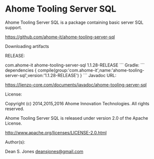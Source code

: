 Ahome Tooling Server SQL
======

Ahome Tooling Server SQL is a package containing basic server SQL support.

https://github.com/ahome-it/ahome-tooling-server-sql

Downloading artifacts

RELEASE:

<dependency>
  <groupId>com.ahome-it</groupId>
  <artifactId>ahome-tooling-server-sql</artifactId>
  <version>1.1.28-RELEASE</version>
</dependency>
```
Gradle:
```
dependencies {
    compile(group:'com.ahome-it',name:'ahome-tooling-server-sql',version:'1.1.28-RELEASE')
}
```
Javadoc URL:

https://lienzo-core.com/documents/javadoc/ahome-tooling-server-sql

License:

Copyright (c) 2014,2015,2016 Ahome Innovation Technologies. All rights reserved.

Ahome Tooling Server SQL is released under version 2.0 of the Apache License.

http://www.apache.org/licenses/LICENSE-2.0.html

Author(s):

Dean S. Jones
deansjones@gmail.com